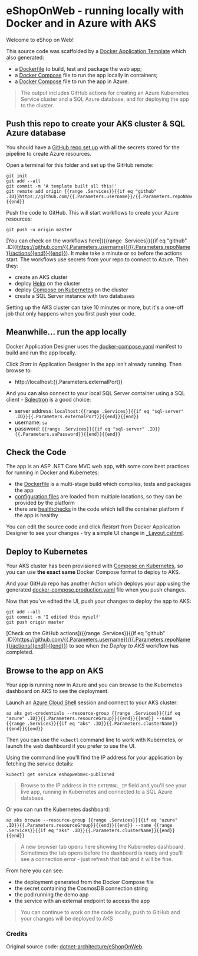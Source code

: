 # eShopOnWeb - running locally with Docker and in Azure with AKS

Welcome to eShop on Web!

This source code was scaffolded by a [Docker Application Template](https://github.com/sixeyed/eshoponweb-template) which also generated:

- a [Dockerfile](./src/Web/Dockerfile) to build, test and package the web app;
- a [Docker Compose](../docker-compose.yaml) file to run the app locally in containers;
- a [Docker Compose](../docker-compose.production.yaml) file to run the app in Azure.

> The output includes GitHub actions for creating an Azure Kubernetes Service cluster and a SQL Azure database, and for deploying the app to the cluster.

## Push this repo to create your AKS cluster & SQL Azure database

You should have a [GitHub repo set up](TODO) with all the secrets stored for the pipeline to create Azure resources.

Open a terminal for this folder and set up the GitHub remote:

```
git init
git add --all
git commit -m 'A template built all this!'
git remote add origin {{range .Services}}{{if eq "github" .ID}}https://github.com/{{.Parameters.username}}/{{.Parameters.repoName}}.git{{end}}{{end}}
```

Push the code to GitHub. This will start workflows to create your Azure resources:

```
git push -u origin master
```

[You can check on the workflows here]({{range .Services}}{{if eq "github" .ID}}https://github.com/{{.Parameters.username}}/{{.Parameters.repoName}}/actions{{end}}{{end}}). It make take a minute or so before the actions start. The workflows use secrets from your repo to connect to Azure. Then they:

- create an AKS cluster
- deploy [Helm](https://helm.sh) on the cluster
- deploy [Compose on Kubernetes](https://github.com/docker/compose-on-kubernetes) on the cluster
- create a SQL Server instance with two databases

Setting up the AKS cluster can take 10 minutes or more, but it's a one-off job that only happens when you first push your code.

## Meanwhile... run the app locally

Docker Application Designer uses the [docker-compose.yaml](../docker-compose.yaml) manifest to build and run the app locally.

Click _Start_ in Application Designer in the app isn't already running. Then browse to:

- http://localhost:{{.Parameters.externalPort}}

And you can also connect to your local SQL Server container using a SQL client - [Sqlectron](https://sqlectron.github.io) is a good choice:

- server address: `localhost:{{range .Services}}{{if eq "sql-server" .ID}}{{.Parameters.externalPort}}{{end}}{{end}}`
- username: `sa`
- password: `{{range .Services}}{{if eq "sql-server" .ID}}{{.Parameters.saPassword}}{{end}}{{end}}`

## Check the Code

The app is an ASP .NET Core MVC web app, with some core best practices for running in Docker and Kubernetes:

- the [Dockerfile](./src/Web/Dockerfile) is a multi-stage build which compiles, tests and packages the app
- [configuration files](./src/Web/Program.cs) are loaded from multiple locations, so they can be provided by the platform
- there are [healthchecks](./src/Web/HealthChecks/ApiHealthCheck.cs) in the code which tell the container platform if the app is healthy

You can edit the source code and click _Restart_ from Docker Application Designer to see your changes - try a simple UI change in [\_Layout.cshtml](./src/Web/Views/Shared/_Layout.cshtml).

## Deploy to Kubernetes

Your AKS cluster has been provisioned with [Compose on Kubernetes](https://github.com/docker/compose-on-kubernetes), so you can use **the exact same** Docker Compose format to deploy to AKS.

And your GitHub repo has another Action which deploys your app using the generated [docker-compose.production.yaml](../docker-compose.production.yaml) file when you push changes.

Now that you've edited the UI, push your changes to deploy the app to AKS:

```
git add --all
git commit -m 'I edited this myself'
git push origin master
```

[Check on the GitHub actions]({{range .Services}}{{if eq "github" .ID}}https://github.com/{{.Parameters.username}}/{{.Parameters.repoName}}/actions{{end}}{{end}}) to see when the _Deploy to AKS_ workflow has completed.

## Browse to the app on AKS

Your app is running now in Azure and you can browse to the Kubernetes dashboard on AKS to see the deployment.

Launch an [Azure Cloud Shell](https://shell.azure.com) session and connect to your AKS cluster:

```
az aks get-credentials --resource-group {{range .Services}}{{if eq "azure" .ID}}{{.Parameters.resourceGroup}}{{end}}{{end}} --name {{range .Services}}{{if eq "aks" .ID}}{{.Parameters.clusterName}}{{end}}{{end}}
```

Then you can use the `kubectl` command line to work with Kubernetes, or launch the web dashboard if you prefer to use the UI.

Using the command line you'll find the IP address for your application by fetching the service details:

```
kubectl get service eshopwebmvc-published
```

> Browse to the IP address in the `EXTERNAL_IP` field and you'll see your live app, running in Kubernetes and connected to a SQL Azure database.

Or you can run the Kubernetes dashboard:

```
az aks browse --resource-group {{range .Services}}{{if eq "azure" .ID}}{{.Parameters.resourceGroup}}{{end}}{{end}} --name {{range .Services}}{{if eq "aks" .ID}}{{.Parameters.clusterName}}{{end}}{{end}}
```

> A new browser tab opens here showing the Kubernetes dashboard. Sometimes the tab opens before the dashboard is ready and you'll see a connection error - just refresh that tab and it will be fine.

From here you can see:

- the deployment generated from the Docker Compose file
- the secret containing the CosmosDB connection string
- the pod running the demo app
- the service with an external endpoint to access the app

> You can continue to work on the code locally, push to GitHub and your changes will be deployed to AKS

### Credits

Original source code: [dotnet-architecture/eShopOnWeb](https://github.com/dotnet-architecture/eShopOnWeb).
